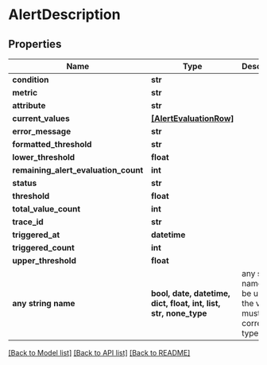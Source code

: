 # AlertDescription


## Properties
Name | Type | Description | Notes
------------ | ------------- | ------------- | -------------
**condition** | **str** |  | 
**metric** | **str** |  | 
**attribute** | **str** |  | [optional] 
**current_values** | [**[AlertEvaluationRow]**](AlertEvaluationRow.md) |  | [optional] 
**error_message** | **str** |  | [optional] 
**formatted_threshold** | **str** |  | [optional] 
**lower_threshold** | **float** |  | [optional] 
**remaining_alert_evaluation_count** | **int** |  | [optional] 
**status** | **str** |  | [optional] 
**threshold** | **float** |  | [optional] 
**total_value_count** | **int** |  | [optional] 
**trace_id** | **str** |  | [optional] 
**triggered_at** | **datetime** |  | [optional] 
**triggered_count** | **int** |  | [optional] 
**upper_threshold** | **float** |  | [optional] 
**any string name** | **bool, date, datetime, dict, float, int, list, str, none_type** | any string name can be used but the value must be the correct type | [optional]

[[Back to Model list]](../README.md#documentation-for-models) [[Back to API list]](../README.md#documentation-for-api-endpoints) [[Back to README]](../README.md)


